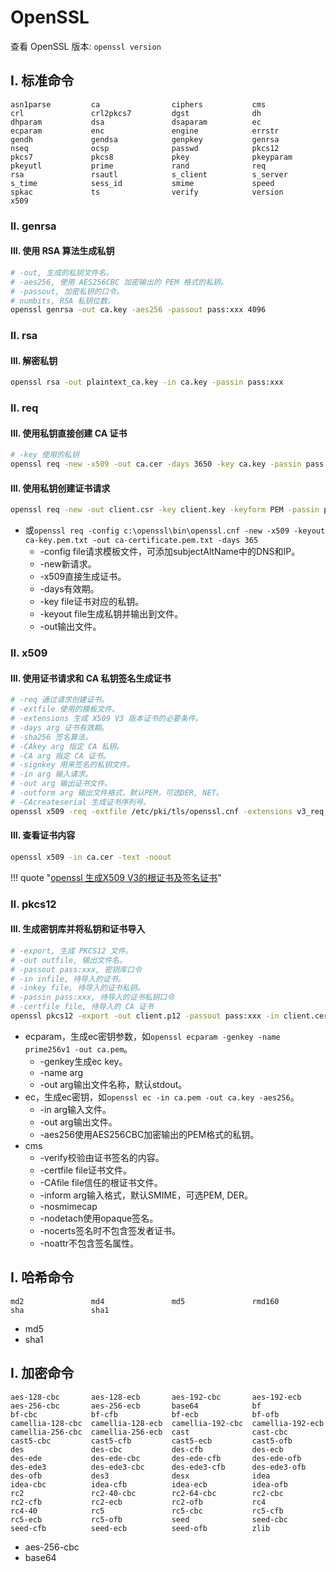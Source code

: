 # OpenSSL

查看 OpenSSL 版本: `openssl version`

## I. 标准命令

```
asn1parse         ca                ciphers           cms
crl               crl2pkcs7         dgst              dh
dhparam           dsa               dsaparam          ec
ecparam           enc               engine            errstr
gendh             gendsa            genpkey           genrsa
nseq              ocsp              passwd            pkcs12
pkcs7             pkcs8             pkey              pkeyparam
pkeyutl           prime             rand              req
rsa               rsautl            s_client          s_server
s_time            sess_id           smime             speed
spkac             ts                verify            version
x509
```

### II. genrsa

#### III. 使用 RSA 算法生成私钥

```sh
# -out, 生成的私钥文件名。
# -aes256, 使用 AES256CBC 加密输出的 PEM 格式的私钥。
# -passout, 加密私钥的口令。
# numbits, RSA 私钥位数。
openssl genrsa -out ca.key -aes256 -passout pass:xxx 4096
```

### II. rsa

#### III. 解密私钥

```sh
openssl rsa -out plaintext_ca.key -in ca.key -passin pass:xxx
```

### II. req

#### III. 使用私钥直接创建 CA 证书

```sh
# -key 使用的私钥
openssl req -new -x509 -out ca.cer -days 3650 -key ca.key -passin pass:xxx -subj "/C=CN/ST=GuangDong/L=ShenZhen/O=xxx/OU=xxx/CN=xxx"
```

#### III. 使用私钥创建证书请求

```sh
openssl req -new -out client.csr -key client.key -keyform PEM -passin pass:xxx -subj "/C=CN/ST=Guangdong/L=Shenzhen/O=xxx/OU=xxx/CN=xxx"
```


- 或`openssl req -config c:\openssl\bin\openssl.cnf -new -x509 -keyout ca-key.pem.txt -out ca-certificate.pem.txt -days 365`  
    - -config file请求模板文件，可添加subjectAltName中的DNS和IP。
    - -new新请求。
    - -x509直接生成证书。
    - -days有效期。
    - -key file证书对应的私钥。
    - -keyout file生成私钥并输出到文件。
    - -out输出文件。


### II. x509

#### III. 使用证书请求和 CA 私钥签名生成证书

```sh
# -req 通过请求创建证书。
# -extfile 使用的模板文件。
# -extensions 生成 X509 V3 版本证书的必要条件。
# -days arg 证书有效期。
# -sha256 签名算法。
# -CAkey arg 指定 CA 私钥。
# -CA arg 指定 CA 证书。
# -signkey 用来签名的私钥文件。
# -in arg 输入请求。
# -out arg 输出证书文件。
# -outform arg 输出文件格式，默认PEM，可选DER, NET。
# -CAcreateserial 生成证书序列号。
openssl x509 -req -extfile /etc/pki/tls/openssl.cnf -extensions v3_req -days 3650 -sha256 -CAkey ca.key -passin pass:xxx -CA ca.cer -in server.csr -out server.cer -CAcreateserial
```

#### III. 查看证书内容

```sh
openssl x509 -in ca.cer -text -noout
```

!!! quote "[openssl 生成X509 V3的根证书及签名证书](https://blog.csdn.net/xiangguiwang/java/article/details/80333728)"


### II. pkcs12

#### III. 生成密钥库并将私钥和证书导入

```sh
# -export, 生成 PKCS12 文件。
# -out outfile, 输出文件名。
# -passout pass:xxx, 密钥库口令
# -in infile, 待导入的证书。
# -inkey file, 待导入的证书私钥。
# -passin pass:xxx, 待导入的证书私钥口令
# -certfile file, 待导入的 CA 证书
openssl pkcs12 -export -out client.p12 -passout pass:xxx -in client.cer -inkey client.key -passin pass:xxx -certfile ca.cer
```


- ecparam，生成ec密钥参数，如`openssl ecparam -genkey -name prime256v1 -out ca.pem`。
    - -genkey生成ec key。
    - -name arg
    - -out arg输出文件名称，默认stdout。
- ec，生成ec密钥，如`openssl ec -in ca.pem -out ca.key -aes256`。
    - -in arg输入文件。
    - -out arg输出文件。
    - -aes256使用AES256CBC加密输出的PEM格式的私钥。
- cms
    - -verify校验由证书签名的内容。
    - -certfile file证书文件。
    - -CAfile file信任的根证书文件。
    - -inform arg输入格式，默认SMIME，可选PEM, DER。
    - -nosmimecap
    - -nodetach使用opaque签名。
    - -nocerts签名时不包含签发者证书。
    - -noattr不包含签名属性。


## I. 哈希命令

```
md2               md4               md5               rmd160
sha               sha1
```

- md5  
- sha1

## I. 加密命令

```
aes-128-cbc       aes-128-ecb       aes-192-cbc       aes-192-ecb
aes-256-cbc       aes-256-ecb       base64            bf
bf-cbc            bf-cfb            bf-ecb            bf-ofb
camellia-128-cbc  camellia-128-ecb  camellia-192-cbc  camellia-192-ecb
camellia-256-cbc  camellia-256-ecb  cast              cast-cbc
cast5-cbc         cast5-cfb         cast5-ecb         cast5-ofb
des               des-cbc           des-cfb           des-ecb
des-ede           des-ede-cbc       des-ede-cfb       des-ede-ofb
des-ede3          des-ede3-cbc      des-ede3-cfb      des-ede3-ofb
des-ofb           des3              desx              idea
idea-cbc          idea-cfb          idea-ecb          idea-ofb
rc2               rc2-40-cbc        rc2-64-cbc        rc2-cbc
rc2-cfb           rc2-ecb           rc2-ofb           rc4
rc4-40            rc5               rc5-cbc           rc5-cfb
rc5-ecb           rc5-ofb           seed              seed-cbc
seed-cfb          seed-ecb          seed-ofb          zlib
```

- aes-256-cbc
- base64
